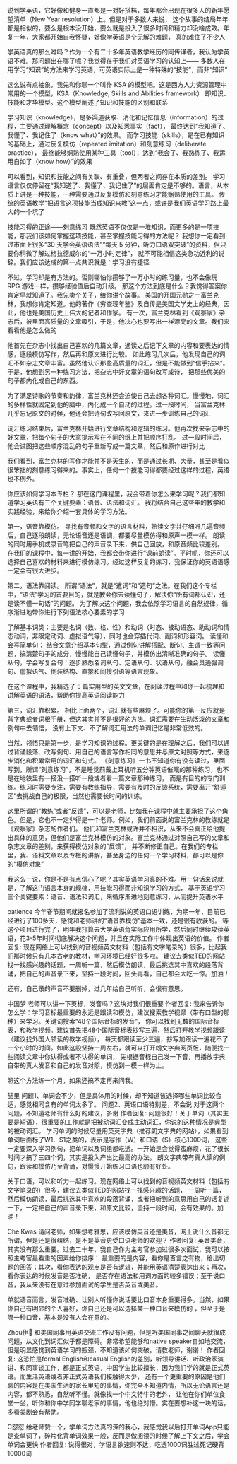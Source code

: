 说到学英语，它好像和健身一直都是一对好搭档，每年都会出现在很多人的新年愿望清单（New Year resolution）上。但是对于多数人来说，
这个故事的结局年年都是相似的，要么是根本没开始，要么就是投入了很多时间和精力却没啥成效。年复一年，大家都开始自我怀疑，好像学英语是个无解的难题，
真的难住了不少人

学英语真的那么难吗？作为一个有二十多年英语教学经历的同传译者，我认为学英语不难。那问题出在哪了呢？我觉得在于我们对英语学习的认知上——
 多数人在用学习“知识”的方法来学习英语，可英语实际上是一种特殊的“技能”，而非“知识”

这么说有点抽象，我先和你聊一个叫作 KSA 的模型吧。这是西方人力资源管理中常用的一个模型，KSA（Knowledge, Skills and Abilities framework）
即知识、技能和才华模型。这个模型阐述了知识和技能的区别和联系

学习知识（knowledge），是多渠道获取、消化和记忆信息（information）的过程，主要通过理解概念（concept）以及知悉事实（fact），
  最终达到“我知道了、我懂了、我记住了（know what）”的效果。
而学习技能（skills），是在已有知识的基础上，通过反复模仿（repeated imitation）和刻意练习（deliberate practice），
   最终能够娴熟使用某种工具（tool），达到“我会了、我熟练了、我运用自如了（know how）”的效果


可以看到，知识和技能之间有关联、有重叠，但两者之间存在本质的差别。
学习语言仅仅停留在“我知道了、我懂了、我记住了”的层面肯定是不够的。语言，从本质上讲是一种技能，一种需要通过反复模仿和刻意练习才能娴熟使用的工具。
  传统的英语教学“把语言这项技能当成知识来教”这一点，或许是我们英语学习路上最大的一个坑了

技能习得的正途——刻意练习
既然英语不仅仅是一堆知识，而更多的是一项技能，那我们该如何掌握这项技能，甚至掌握技能习得的方法呢？
  我想你一定看到过市面上很多“30 天学会英语语法”“每天 5 分钟，听力口语双突破”的资料，但只要你稍微了解过格拉德威尔的“一万小时定律”，
  就不可能相信这类急功近利的说辞。我们应该达成的第一点共识就是：学习没有捷径

不过，学习却是有方法的。否则哪怕你攒够了一万小时的练习量，也不会像玩  RPG  游戏一样，攒够经验值后自动升级。
那这个方法到底是什么？我觉得答案你肯定早就知道了。我先卖个关子，给你讲个故事。
美国的开国元勋之一富兰克林，我想你肯定知道。他的著作《穷查理年鉴》及自传是美国文学史上的经典，因此，他也是美国历史上伟大的记者和作家。
有一次，富兰克林看到《观察家》杂志后，被里面高质量的文章吸引，于是，他决心也要写出一样漂亮的文章。我们来看看他是怎么做的

他首先在杂志中找出自己喜欢的几篇文章，通读之后记下文章的内容和要表达的情感，逐段模仿写作，然后再和原文进行比较。
如此练习几次后，他发现自己的词汇不如杂志文章丰富。虽然他认识那些高质量的词汇，但是不能做到“信手拈来”。于是，他想到另一种练习方法，把杂志中好文章的语句改写成诗，
  把那些优美的句子都内化成自己的东西。

为了满足诗歌的节奏和韵律，富兰克林还会迫使自己去想各种词汇。慢慢地，词汇的多样性就固定到他的脑中，内化成一个自动的过程。过一段时间，
  当富兰克林几乎忘记原文的时候，他还会把诗句改写回原文，来进一步训练自己的词汇

词汇练习结束后，富兰克林开始进行文章结构和逻辑的练习。他再次找来杂志中的好文章，把每个句子的大意提示写在不同的纸上并把顺序打乱。
  过一段时间后，他会试图把这些顺序混乱的句子重新写成一篇文章，然后和原作进行对比

我们看到，富兰克林的写作才能并不是天生的，而是通过长期、大量，甚至是看似很笨拙的刻意练习得来的。事实上，任何一个技能习得都要经过这样的过程，英语也不例外。


你应该如何学习本专栏？
那在这门课程里，我会带着你怎么来学习呢？我们都知道学习英语有三个关键要素：语音、语法和词汇。
我将结合自己这些年的教学和实践经验，来给你介绍一套具体的学习方法。

第一，语音靠模仿。
寻找有音频和文字的语言材料，熟读文字并仔细听几遍音频后，自己逐段朗读，无论语音还是语调，都要尽量模仿得和原声一模一样。
  朗读的同时用手机或录音笔把自己的声音录下来，供自己回放，和原音频比较差别。
 在我们的课程中，每一讲的开始，我都会带你进行“课前朗读”。平时呢，你还可以选择自己喜欢的材料来进行模仿练习。经过这样反复的练习，我保证你的英语语感一定会有很大进步。

第二，语法靠阅读。
所谓“语法”，就是“遣词”和“造句”之法。在我们这个专栏中，“语法”学习的首要目的，就是教会你去读懂句子，解决你“所有词都认识，还是读不懂一句话”的问题。
  为了解决这个问题，我会依照学习语言的自然规律，循序渐进地带你进行下列语法核心要素的学习

了解基本词类：主要是名词（数、格、性）和动词（时态、被动语态、助动词和情态动词，非限定动词、虚拟语气等），同时也会穿插代词、副词和形容词。
读懂和会写简单句： 结合文章介绍基本句型，通过例句讲解搭配、断句、主谓一致等问题，搞清楚句子的成分，慢慢能自己读懂句子，并模仿出清晰准确的句子。
读懂从句，学会写复合句：逐步熟悉名词从句、定语从句、状语从句，融会贯通强调句、虚拟语气、倒装结构、直接和间接引语等语言现象。

在这个课程中，我精选了 5 篇实用型的英文文章，在阅读过程中和你一起梳理和讲解英语的语法，帮助你提高英语阅读能力

第三，词汇靠积累。
相比上面两个，词汇就有些麻烦了。可能你的第一反应就是背字典或者词根手册，但这其实并不是很好的方法。词汇需要在生动活泼的文章和例句中去领悟，
  没有上下文、不了解词汇用法的单词记忆是非常低效的。

当然，领悟只是第一步，是学习知识的过程。更关键的是在理解之后，我们可以通过背诵段落、改写例句、用自己的语言写作相同的意思并与原文对照等方式，来逐步消化和积累常用的词汇和句式。
《刻意练习》一书不知道你有没有读过，里面写到，所谓“刻意练习”，不是睡觉前戴上耳机听五分钟英语催眠的那种练习，也不是在地铁里有一搭没一搭听一段或者看一篇文章那种练习，
  而是有目的的专门训练。练习时需要专注，需要有教练指导，需要有及时的反馈系统，需要离开“舒适区”去挑战自己的极限，当然也需要长时间的训练。

这里所谓的“教练”或者“反馈”，可以是老师，比如我在课程中就主要承担了这个角色。但是，它也不一定非得是一个老师。例如，我们前面说的富兰克林的教练就是《观察家》杂志的作者们。
他们和富兰克林或许并不相识，从来不会真正给他提出具体的意见，但他们是富兰克林模仿的对象。富兰克林通过对照自己写的文章和杂志文章的差别，来获得模仿对象的“反馈”，
并不断修正自己。在我们的专栏里，我、语料文章以及专栏的讲解，甚至身边的任何一个学习材料，都可以是你的“模仿对象”

我这么一说，你是不是有点信心了呢？其实英语学习真的不难。用一句话来说就是，了解这门语言本身的规律，用技能习得而非知识学习的方式，
  基于英语学习三个关键要素：语音、语法和词汇，来循序渐进地刻意练习，从而提升英语水平




patience
今年春节期间就报名参加了流利说的英语口语训练，为期一年，目前已经进行了100多天，感觉和老师讲的“语音靠模仿”基本一致，还是很有收获的。
等这个项目进行完了，明年我打算去大学英语角实际应用所学，然后同时继续攻读英语，花3-5年时间彻底解决这个问题，并且在实际工作中体现出英语的价值。
作者回复: 现在网络上可以找到的音视频英文材料（包括有文字笔录的）很多，比起我们那时候只有几本古老的教材，学习环境已经好很多啦。
建议去类似TED的网站找一找感兴趣的话题，一周听一篇，然后模仿朗读，最后挑选其中喜欢的段落背诵，把自己的声音录下来，坚持一段时间，回头再看，自己都会大吃一惊。加油！

还有，自己录的声音不要删掉，过几年给自己听听，会很有意思。


中国梦
老师可以讲一下英标，发音吗？这块对我们很重要
作者回复: 我来告诉你怎么学：学习音标最重要的永远是跟读和模仿，建议搜索教学视频（带有口型的那种）来学习。关键词搜索“48个国际音标的发音”，
你可以找到无数的国际音标表，和教学视频。建议首先把48个国际音标表抄写三遍，然后打开教学视频跟读（建议找外国人领读的教学视频），
每天都跟读至少三遍，抄写加跟读一遍花不了一个小时的时间。如此这般坚持一周左右，就可以打开朗文字典网页版，随便找一些阅读文章中你认得或者不认得的单词，
先根据音标自己发一下音，再播放字典自带的真人发音和自己的发音对照，模仿到一模一样为止。

照这个方法练一个月，如果还搞不定再来问我。




喆里
问题1、单词会不少，但是具体用的时候，却不知道该选择哪些单词比较合适，感觉相同含有的单词太多了。
问题2、英语口语特别差，不会说
对于这两个问题，不知道老师有什么好的建议，多谢
作者回复: 问题很好！关于单词（其实主要是短语），很重要的工作就是把被动词汇变成主动词汇，你说的这种情况是典型的被动词汇。
学习单词的时候尽量用英英字典（推荐朗文字典的网站），如果看到单词后面标了W1、S1之类的，表示是写作（W）和口语（S）核心1000词，
这些一定要深入学习例句，把单词以及词组都吃透。一开始是会觉得蛮麻烦，花了很长时间才搞了三四个词，其实是投入产出比最高的办法。
朗文字典带有真人读的例句，跟读和模仿乃至背诵，对慢慢开始练习口语也颇有好处。

关于口语，可以和听力一起练习。现在网络上可以找到的音视频英文材料（包括有文字笔录的）很多，建议去类似TED的网站找一找感兴趣的话题，
一周听一篇，然后模仿朗读，最后挑选其中喜欢的段落背诵，或者把听到的意思用自己的话复述一下，一定把自己的声音录下来，和原文比较，坚持一段时间，会有效果的。加油！


Che Kwas
请问老师，如果想考雅思，应该模仿英音还是美音，网上说什么音都无所谓，但是还是很纠结，是不是英音更受口语老师的欢迎？
作者回复: 英音美音，其实没有那么重要。过去二十年，我自己作为主考官参加过很多次面试，我可以按照主考官最看重的因素给你排序：
最重要的是内容，看你是否言之有物，给出切题的回答；其次，看你表达的观点是否有逻辑，并能用英语清楚表达出来；再次，看你表达的时候发音是否准确，
是否存在语法和用词方面的较多错误；至于说口音，我从来没有在意过参加面试的学生是否英音或美音。

单就语音而言，发音准确、让别人听懂你说话要比口音本身重要得多。当然，如果你自己有明显的个人喜好，你自己还是可以选择某一种口音来模仿的
，但至于是哪一种口音，基本是没有人会在意的。



Zhou伊🌠
和美国同事用英语交流工作没有问题，但是听美国同事之间聊天就很成问题，从文化到词汇似乎都是障碍。非常希望能够和native speaker自如地交流，但是明显感觉到英语学习的瓶颈，不知道该如何突破。请教老师，谢谢！
作者回复: 这恐怕是formal English和casual English的差别，听领导讲话、听政治家演讲、和同事谈工作，都是正式英语，中国学生比较擅长，因为我们学的就是正式英语。而生活英语或者非正式英语我们接触得太少，
还有一个更重要的原因是他们聊的内容是在美国生活的家长里短的事情，你完全不知道内情，所以无论语言还是内容，都不熟悉，自然听不懂。就像找一个中文特牛的老外，
让他在你们单位食堂一坐，听你和你中学同学聊老家的事情，他也绝对懵。实在要想补这一块的话，多看美剧会有帮助。


C怼怼
给老师赞一个，学单词方法真的深的我心，我感觉我以后打开单词App只能是查单词了，碎片化背单词效果一般，反而是做阅读的时候了解上下文之后，学会单词会更快
作者回复: 说得很对，学语言欲速则不达，吃透1000词胜过死记硬背10000词